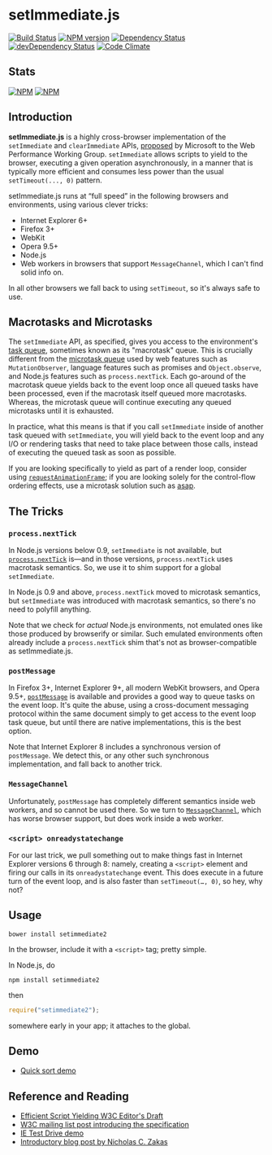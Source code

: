 # setImmediate.js

[![Build Status][build]][build-link] [![NPM version][version]][version-link] [![Dependency Status][dependency]][dependency-link] [![devDependency Status][dev-dependency]][dev-dependency-link] [![Code Climate][climate]][climate-link]

## Stats

[![NPM](https://nodei.co/npm/setimmediate2.png?downloads=true&stars=true)](https://nodei.co/npm/setimmediate2/)
[![NPM](https://nodei.co/npm-dl/setimmediate2.png)](https://nodei.co/npm/setimmediate2/)


[build]: https://travis-ci.org/Katochimoto/setImmediate.png?branch=master
[build-link]: https://travis-ci.org/Katochimoto/setImmediate
[version]: https://badge.fury.io/js/setimmediate2.png
[version-link]: http://badge.fury.io/js/setimmediate2
[dependency]: https://david-dm.org/Katochimoto/setImmediate.png
[dependency-link]: https://david-dm.org/Katochimoto/setImmediate
[dev-dependency]: https://david-dm.org/Katochimoto/setImmediate/dev-status.png
[dev-dependency-link]: https://david-dm.org/Katochimoto/setImmediate#info=devDependencies
[climate]: https://codeclimate.com/github/Katochimoto/setImmediate.png
[climate-link]: https://codeclimate.com/github/Katochimoto/setImmediate


## Introduction

**setImmediate.js** is a highly cross-browser implementation of the `setImmediate` and `clearImmediate` APIs, [proposed][spec] by Microsoft to the Web Performance Working Group. `setImmediate` allows scripts to yield to the browser, executing a given operation asynchronously, in a manner that is typically more efficient and consumes less power than the usual `setTimeout(..., 0)` pattern.

setImmediate.js runs at “full speed” in the following browsers and environments, using various clever tricks:

 * Internet Explorer 6+
 * Firefox 3+
 * WebKit
 * Opera 9.5+
 * Node.js
 * Web workers in browsers that support `MessageChannel`, which I can't find solid info on.

In all other browsers we fall back to using `setTimeout`, so it's always safe to use.

## Macrotasks and Microtasks

The `setImmediate` API, as specified, gives you access to the environment's [task queue][], sometimes known as its "macrotask" queue. This is crucially different from the [microtask queue][] used by web features such as `MutationObserver`, language features such as promises and `Object.observe`, and Node.js features such as `process.nextTick`. Each go-around of the macrotask queue yields back to the event loop once all queued tasks have been processed, even if the macrotask itself queued more macrotasks. Whereas, the microtask queue will continue executing any queued microtasks until it is exhausted.

In practice, what this means is that if you call `setImmediate` inside of another task queued with `setImmediate`, you will yield back to the event loop and any I/O or rendering tasks that need to take place between those calls, instead of executing the queued task as soon as possible.

If you are looking specifically to yield as part of a render loop, consider using [`requestAnimationFrame`][raf]; if you are looking solely for the control-flow ordering effects, use a microtask solution such as [asap][].

## The Tricks

### `process.nextTick`

In Node.js versions below 0.9, `setImmediate` is not available, but [`process.nextTick`][nextTick] is—and in those versions, `process.nextTick` uses macrotask semantics. So, we use it to shim support for a global `setImmediate`.

In Node.js 0.9 and above, `process.nextTick` moved to microtask semantics, but `setImmediate` was introduced with macrotask semantics, so there's no need to polyfill anything.

Note that we check for *actual* Node.js environments, not emulated ones like those produced by browserify or similar. Such emulated environments often already include a `process.nextTick` shim that's not as browser-compatible as setImmediate.js.

### `postMessage`

In Firefox 3+, Internet Explorer 9+, all modern WebKit browsers, and Opera 9.5+, [`postMessage`][postMessage] is available and provides a good way to queue tasks on the event loop. It's quite the abuse, using a cross-document messaging protocol within the same document simply to get access to the event loop task queue, but until there are native implementations, this is the best option.

Note that Internet Explorer 8 includes a synchronous version of `postMessage`. We detect this, or any other such synchronous implementation, and fall back to another trick.

### `MessageChannel`

Unfortunately, `postMessage` has completely different semantics inside web workers, and so cannot be used there. So we turn to [`MessageChannel`][MessageChannel], which has worse browser support, but does work inside a web worker.

### `<script> onreadystatechange`

For our last trick, we pull something out to make things fast in Internet Explorer versions 6 through 8: namely, creating a `<script>` element and firing our calls in its `onreadystatechange` event. This does execute in a future turn of the event loop, and is also faster than `setTimeout(…, 0)`, so hey, why not?

## Usage
```
bower install setimmediate2
```

In the browser, include it with a `<script>` tag; pretty simple.

In Node.js, do

```
npm install setimmediate2
```

then

```js
require("setimmediate2");
```

somewhere early in your app; it attaches to the global.

## Demo

* [Quick sort demo][cross-browser-demo]

## Reference and Reading

 * [Efficient Script Yielding W3C Editor's Draft][spec]
 * [W3C mailing list post introducing the specification][list-post]
 * [IE Test Drive demo][ie-demo]
 * [Introductory blog post by Nicholas C. Zakas][ncz]


[spec]: https://dvcs.w3.org/hg/webperf/raw-file/tip/specs/setImmediate/Overview.html
[task queue]: http://www.whatwg.org/specs/web-apps/current-work/multipage/webappapis.html#task-queue
[microtask queue]: http://www.whatwg.org/specs/web-apps/current-work/multipage/webappapis.html#perform-a-microtask-checkpoint
[raf]: www.w3.org/TR/animation-timing/
[asap]: https://github.com/kriskowal/asap
[list-post]: http://lists.w3.org/Archives/Public/public-web-perf/2011Jun/0100.html
[ie-demo]: http://ie.microsoft.com/testdrive/Performance/setImmediateSorting/Default.html
[ncz]: http://www.nczonline.net/blog/2011/09/19/script-yielding-with-setimmediate/
[nextTick]: http://nodejs.org/docs/v0.8.16/api/process.html#process_process_nexttick_callback
[postMessage]: http://www.whatwg.org/specs/web-apps/current-work/multipage/web-messaging.html#posting-messages
[MessageChannel]: http://www.whatwg.org/specs/web-apps/current-work/multipage/web-messaging.html#channel-messaging
[cross-browser-demo]: http://katochimoto.github.io/setImmediate
